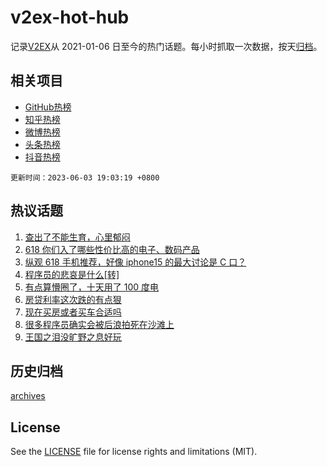 # v2ex-hot-hub

 记录[V2EX](https://www.v2ex.com/)从 2021-01-06 日至今的热门话题。每小时抓取一次数据，按天[归档](archives)。
 
 ## 相关项目

- [GitHub热榜](https://github.com/snaildev/github-hot-hub)
- [知乎热榜](https://github.com/snaildev/zhihu-hot-hub)
- [微博热榜](https://github.com/snaildev/weibo-hot-hub)
- [头条热榜](https://github.com/snaildev/toutiao-hot-hub)
- [抖音热榜](https://github.com/snaildev/douyin-hot-hub)


 `更新时间：2023-06-03 19:03:19 +0800`

## 热议话题

1. [查出了不能生育，心里郁闷](https://www.v2ex.com/t/945348)
1. [618 你们入了哪些性价比高的电子、数码产品](https://www.v2ex.com/t/945412)
1. [纵观 618 手机推荐，好像 iphone15 的最大讨论是 C 口？](https://www.v2ex.com/t/945393)
1. [程序员的悲哀是什么[转]](https://www.v2ex.com/t/945371)
1. [有点算懵圈了，十天用了 100 度电](https://www.v2ex.com/t/945319)
1. [房贷利率这次跌的有点狠](https://www.v2ex.com/t/945439)
1. [现在买房或者买车合适吗](https://www.v2ex.com/t/945443)
1. [很多程序员确实会被后浪拍死在沙滩上](https://www.v2ex.com/t/945390)
1. [王国之泪没旷野之息好玩](https://www.v2ex.com/t/945458)

## 历史归档

[archives](archives)

## License

See the [LICENSE](LICENSE) file for license rights and limitations (MIT).
